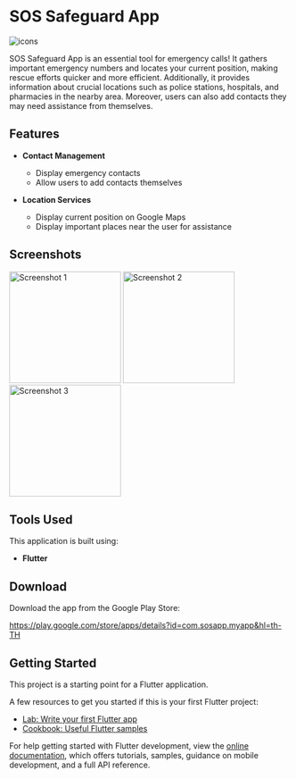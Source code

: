 # SOS Safeguard App

![icons](https://github.com/Nattanan-Petchsuk026/SOS-Safeguard/assets/122779638/bb6fe718-1bc9-4b10-a093-d2ee108c9528)

SOS Safeguard App is an essential tool for emergency calls! It gathers important emergency numbers and locates your current position, making rescue efforts quicker and more efficient. Additionally, it provides information about crucial locations such as police stations, hospitals, and pharmacies in the nearby area. Moreover, users can also add contacts they may need assistance from themselves.

## Features

- **Contact Management**
  - Display emergency contacts
  - Allow users to add contacts themselves
  
- **Location Services**
  - Display current position on Google Maps
  - Display important places near the user for assistance

## Screenshots

<img src="https://github.com/Nattanan-Petchsuk026/SOS-Safeguard/assets/122779638/0d3dd2b1-74bb-4ee8-8b36-7bda98aa522a" alt="Screenshot 1" width="200">
<img src="https://github.com/Nattanan-Petchsuk026/SOS-Safeguard/assets/122779638/1216ac84-8a29-4991-ba87-cc3c7a7cf61a" alt="Screenshot 2" width="200">
<img src="https://github.com/Nattanan-Petchsuk026/SOS-Safeguard/assets/122779638/dc8670e1-bf1d-4836-8ae3-f76c9bbc1a50" alt="Screenshot 3" width="200">

## Tools Used

This application is built using:
- **Flutter**

## Download

Download the app from the Google Play Store:

https://play.google.com/store/apps/details?id=com.sosapp.myapp&hl=th-TH


## Getting Started

This project is a starting point for a Flutter application.

A few resources to get you started if this is your first Flutter project:

- [Lab: Write your first Flutter app](https://docs.flutter.dev/get-started/codelab)
- [Cookbook: Useful Flutter samples](https://docs.flutter.dev/cookbook)

For help getting started with Flutter development, view the
[online documentation](https://docs.flutter.dev/), which offers tutorials,
samples, guidance on mobile development, and a full API reference.
